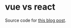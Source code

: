 # vue vs react

Source code for [this blog post](https://sombriks.com.br/#/blog/0007-vue-and-react-side-by-side.md).
